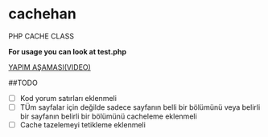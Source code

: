 # cachehan
PHP CACHE CLASS

**For usage you can look at test.php**

[YAPIM AŞAMASI(VIDEO)](https://www.youtube.com/watch?v=_UcTpumtsTE)

##TODO 
- [ ] Kod yorum satırları eklenmeli
- [ ] TÜm sayfalar için değilde sadece sayfanın belli bir bölümünü veya belirli bir sayfanın belirli bir bölümünü cacheleme eklenmeli
- [ ] Cache tazelemeyi tetikleme eklenmeli
